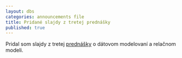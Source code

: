 ```yaml
---
layout: dbs
categories: announcements file
title: Pridané slajdy z tretej prednášky
published: true
---
```

Pridal som slajdy z tretej [prednášky](/lectures/) o dátovom modelovaní a relačnom modeli.
